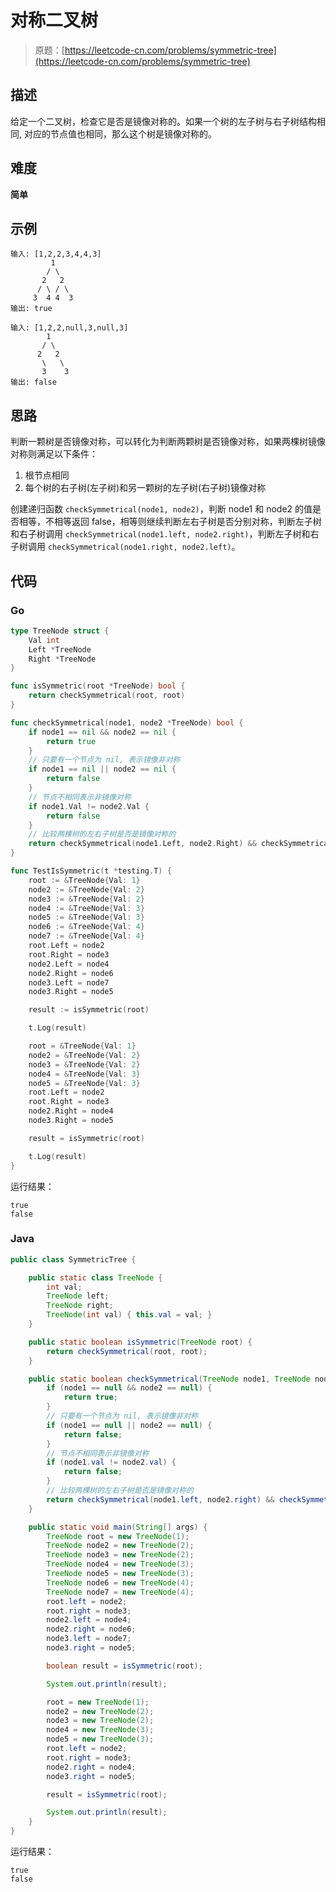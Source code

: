 # 对称二叉树

> 原题：[https://leetcode-cn.com/problems/symmetric-tree](https://leetcode-cn.com/problems/symmetric-tree)

## 描述

给定一个二叉树，检查它是否是镜像对称的。如果一个树的左子树与右子树结构相同, 对应的节点值也相同，那么这个树是镜像对称的。

## 难度

**简单**

## 示例

```
输入: [1,2,2,3,4,4,3]
         1
        / \
       2   2
      / \ / \
     3  4 4  3
输出: true
```

```
输入: [1,2,2,null,3,null,3]
        1
       / \
      2   2
       \   \
       3    3
输出: false
```

## 思路

判断一颗树是否镜像对称，可以转化为判断两颗树是否镜像对称，如果两棵树镜像对称则满足以下条件：

1. 根节点相同
2. 每个树的右子树(左子树)和另一颗树的左子树(右子树)镜像对称

创建递归函数 `checkSymmetrical(node1, node2)`，判断 node1 和 node2 的值是否相等，不相等返回 false，相等则继续判断左右子树是否分别对称，判断左子树和右子树调用 `checkSymmetrical(node1.left, node2.right)`，判断左子树和右子树调用 `checkSymmetrical(node1.right, node2.left)`。

## 代码

### Go

```go
type TreeNode struct {
    Val int
    Left *TreeNode
    Right *TreeNode
}

func isSymmetric(root *TreeNode) bool {
    return checkSymmetrical(root, root)
}

func checkSymmetrical(node1, node2 *TreeNode) bool {
    if node1 == nil && node2 == nil {
        return true
    }
    // 只要有一个节点为 nil, 表示镜像非对称
    if node1 == nil || node2 == nil {
        return false
    }
    // 节点不相同表示非镜像对称
    if node1.Val != node2.Val {
        return false
    }
    // 比较两棵树的左右子树是否是镜像对称的
    return checkSymmetrical(node1.Left, node2.Right) && checkSymmetrical(node1.Right, node2.Left)
}
```

```go
func TestIsSymmetric(t *testing.T) {
	root := &TreeNode{Val: 1}
	node2 := &TreeNode{Val: 2}
	node3 := &TreeNode{Val: 2}
	node4 := &TreeNode{Val: 3}
	node5 := &TreeNode{Val: 3}
	node6 := &TreeNode{Val: 4}
	node7 := &TreeNode{Val: 4}
	root.Left = node2
	root.Right = node3
	node2.Left = node4
	node2.Right = node6
	node3.Left = node7
	node3.Right = node5

	result := isSymmetric(root)

	t.Log(result)

	root = &TreeNode{Val: 1}
	node2 = &TreeNode{Val: 2}
	node3 = &TreeNode{Val: 2}
	node4 = &TreeNode{Val: 3}
	node5 = &TreeNode{Val: 3}
	root.Left = node2
	root.Right = node3
	node2.Right = node4
	node3.Right = node5

	result = isSymmetric(root)

	t.Log(result)
}
```

运行结果：

```
true
false
```

### Java

```java
public class SymmetricTree {

    public static class TreeNode {
        int val;
        TreeNode left;
        TreeNode right;
        TreeNode(int val) { this.val = val; }
    }

    public static boolean isSymmetric(TreeNode root) {
        return checkSymmetrical(root, root);
    }

    public static boolean checkSymmetrical(TreeNode node1, TreeNode node2) {
        if (node1 == null && node2 == null) {
            return true;
        }
        // 只要有一个节点为 nil, 表示镜像非对称
        if (node1 == null || node2 == null) {
            return false;
        }
        // 节点不相同表示非镜像对称
        if (node1.val != node2.val) {
            return false;
        }
        // 比较两棵树的左右子树是否是镜像对称的
        return checkSymmetrical(node1.left, node2.right) && checkSymmetrical(node1.right, node2.left);
    }

    public static void main(String[] args) {
        TreeNode root = new TreeNode(1);
        TreeNode node2 = new TreeNode(2);
        TreeNode node3 = new TreeNode(2);
        TreeNode node4 = new TreeNode(3);
        TreeNode node5 = new TreeNode(3);
        TreeNode node6 = new TreeNode(4);
        TreeNode node7 = new TreeNode(4);
        root.left = node2;
        root.right = node3;
        node2.left = node4;
        node2.right = node6;
        node3.left = node7;
        node3.right = node5;

        boolean result = isSymmetric(root);

        System.out.println(result);

        root = new TreeNode(1);
        node2 = new TreeNode(2);
        node3 = new TreeNode(2);
        node4 = new TreeNode(3);
        node5 = new TreeNode(3);
        root.left = node2;
        root.right = node3;
        node2.right = node4;
        node3.right = node5;

        result = isSymmetric(root);

        System.out.println(result);
    }
}
```

运行结果：

```
true
false
```

